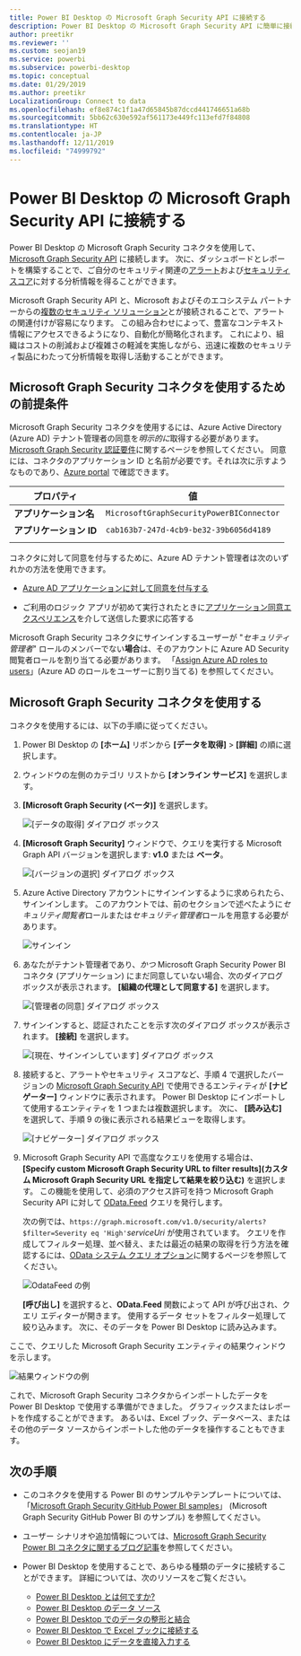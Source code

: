 ```yaml
---
title: Power BI Desktop の Microsoft Graph Security API に接続する
description: Power BI Desktop の Microsoft Graph Security API に簡単に接続する
author: preetikr
ms.reviewer: ''
ms.custom: seojan19
ms.service: powerbi
ms.subservice: powerbi-desktop
ms.topic: conceptual
ms.date: 01/29/2019
ms.author: preetikr
LocalizationGroup: Connect to data
ms.openlocfilehash: ef8e874c1f1a47d65845b87dccd441746651a68b
ms.sourcegitcommit: 5bb62c630e592af561173e449fc113efd7f84808
ms.translationtype: HT
ms.contentlocale: ja-JP
ms.lasthandoff: 12/11/2019
ms.locfileid: "74999792"
---
```

# <a name="connect-to-the-microsoft-graph-security-api-in-power-bi-desktop"></a>Power BI Desktop の Microsoft Graph Security API に接続する

Power BI Desktop の Microsoft Graph Security コネクタを使用して、[Microsoft Graph Security API](https://aka.ms/graphsecuritydocs) に接続します。 次に、ダッシュボードとレポートを構築することで、ご自分のセキュリティ関連の[アラート](https://docs.microsoft.com/graph/api/resources/alert?view=graph-rest-1.0)および[セキュリティ スコア](https://docs.microsoft.com/graph/api/resources/securescores?view=graph-rest-beta)に対する分析情報を得ることができます。

Microsoft Graph Security API と、Microsoft およびそのエコシステム パートナーからの[複数のセキュリティ ソリューション](https://aka.ms/graphsecurityalerts)とが接続されることで、アラートの関連付けが容易になります。 この組み合わせによって、豊富なコンテキスト情報にアクセスできるようになり、自動化が簡略化されます。 これにより、組織はコストの削減および複雑さの軽減を実施しながら、迅速に複数のセキュリティ製品にわたって分析情報を取得し活動することができます。

## <a name="prerequisites-to-use-the-microsoft-graph-security-connector"></a>Microsoft Graph Security コネクタを使用するための前提条件

Microsoft Graph Security コネクタを使用するには、Azure Active Directory (Azure AD) テナント管理者の同意を*明示的に*取得する必要があります。 [Microsoft Graph Security 認証要件](https://aka.ms/graphsecurityauth)に関するページを参照してください。
同意には、コネクタのアプリケーション ID と名前が必要です。それは次に示すようなものであり、[Azure portal](https://portal.azure.com) で確認できます。

| プロパティ | 値 |
|----------|-------|
| **アプリケーション名** | `MicrosoftGraphSecurityPowerBIConnector` |
| **アプリケーション ID** | `cab163b7-247d-4cb9-be32-39b6056d4189` |
|||

コネクタに対して同意を付与するために、Azure AD テナント管理者は次のいずれかの方法を使用できます。

* [Azure AD アプリケーションに対して同意を付与する](https://docs.microsoft.com/azure/active-directory/develop/v2-permissions-and-consent)

* ご利用のロジック アプリが初めて実行されたときに[アプリケーション同意エクスペリエンス](https://docs.microsoft.com/azure/active-directory/develop/application-consent-experience)を介して送信した要求に応答する
   
Microsoft Graph Security コネクタにサインインするユーザーが "*セキュリティ管理者*" ロールのメンバーでない**場合**は、そのアカウントに Azure AD Security 閲覧者ロールを割り当てる必要があります。 「[Assign Azure AD roles to users](https://docs.microsoft.com/graph/security-authorization#assign-azure-ad-roles-to-users)」(Azure AD のロールをユーザーに割り当てる) を参照してください。

## <a name="using-the-microsoft-graph-security-connector"></a>Microsoft Graph Security コネクタを使用する

コネクタを使用するには、以下の手順に従ってください。

1. Power BI Desktop の **[ホーム]** リボンから **[データを取得]**  >  **[詳細]** の順に選択します。
2. ウィンドウの左側のカテゴリ リストから **[オンライン サービス]** を選択します。
3. **[Microsoft Graph Security (ベータ)]** を選択します。

    ![[データの取得] ダイアログ ボックス](media/desktop-connect-graph-security/GetData.PNG)
    
4. **[Microsoft Graph Security]** ウィンドウで、クエリを実行する Microsoft Graph API バージョンを選択します: **v1.0** または **ベータ**。

    ![[バージョンの選択] ダイアログ ボックス](media/desktop-connect-graph-security/selectVersion.PNG)
    
5. Azure Active Directory アカウントにサインインするように求められたら、サインインします。 このアカウントでは、前のセクションで述べたように*セキュリティ閲覧者*ロールまたは*セキュリティ管理者*ロールを用意する必要があります。

    ![サインイン](media/desktop-connect-graph-security/SignIn.PNG) 
    
6. あなたがテナント管理者であり、*かつ* Microsoft Graph Security Power BI コネクタ (アプリケーション) にまだ同意していない場合、次のダイアログ ボックスが表示されます。 **[組織の代理として同意する]** を選択します。

    ![[管理者の同意] ダイアログ ボックス](media/desktop-connect-graph-security/AdminConsent.PNG)
    
7. サインインすると、認証されたことを示す次のダイアログ ボックスが表示されます。 **[接続]** を選択します。

    ![[現在、サインインしています] ダイアログ ボックス](media/desktop-connect-graph-security/SignedIn.PNG)
    
8. 接続すると、アラートやセキュリティ スコアなど、手順 4 で選択したバージョンの [Microsoft Graph Security API](https://aka.ms/graphsecuritydocs) で使用できるエンティティが **[ナビゲーター]** ウィンドウに表示されます。 Power BI Desktop にインポートして使用するエンティティを 1 つまたは複数選択します。 次に、 **[読み込む]** を選択して、手順 9 の後に表示される結果ビューを取得します。

    ![[ナビゲーター] ダイアログ ボックス](media/desktop-connect-graph-security/NavTable.PNG)
    
9. Microsoft Graph Security API で高度なクエリを使用する場合は、 **[Specify custom Microsoft Graph Security URL to filter results]\(カスタム Microsoft Graph Security URL を指定して結果を絞り込む\)** を選択します。 この機能を使用して、必須のアクセス許可を持つ Microsoft Graph Security API に対して [OData.Feed](https://docs.microsoft.com/power-bi/desktop-connect-odata) クエリを発行します。

   次の例では、`https://graph.microsoft.com/v1.0/security/alerts?$filter=Severity eq 'High'`*serviceUri* が使用されています。 クエリを作成してフィルター処理、並べ替え、または最近の結果の取得を行う方法を確認するには、[OData システム クエリ オプション](https://docs.microsoft.com/graph/query-parameters)に関するページを参照してください。

   ![OdataFeed の例](media/desktop-connect-graph-security/ODataFeed.PNG)
    
   **[呼び出し]** を選択すると、**OData.Feed** 関数によって API が呼び出され、クエリ エディターが開きます。 使用するデータ セットをフィルター処理して絞り込みます。 次に、そのデータを Power BI Desktop に読み込みます。

ここで、クエリした Microsoft Graph Security エンティティの結果ウィンドウを示します。

   ![結果ウィンドウの例](media/desktop-connect-graph-security/Result.PNG)
    

これで、Microsoft Graph Security コネクタからインポートしたデータを Power BI Desktop で使用する準備ができました。 グラフィックスまたはレポートを作成することができます。 あるいは、Excel ブック、データベース、またはその他のデータ ソースからインポートした他のデータを操作することもできます。

## <a name="next-steps"></a>次の手順
* このコネクタを使用する Power BI のサンプルやテンプレートについては、「[Microsoft Graph Security GitHub Power BI samples](https://aka.ms/graphsecuritypowerbiconnectorsamples)」 (Microsoft Graph Security GitHub Power BI のサンプル) を参照してください。

* ユーザー シナリオや追加情報については、[Microsoft Graph Security Power BI コネクタに関するブログ記事](https://aka.ms/graphsecuritypowerbiconnectorblogpost)を参照してください。

* Power BI Desktop を使用することで、あらゆる種類のデータに接続することができます。 詳細については、次のリソースをご覧ください。

    * [Power BI Desktop とは何ですか?](desktop-what-is-desktop.md)
    * [Power BI Desktop のデータ ソース](desktop-data-sources.md)
    * [Power BI Desktop でのデータの整形と結合](desktop-shape-and-combine-data.md)
    * [Power BI Desktop で Excel ブックに接続する](desktop-connect-excel.md)
    * [Power BI Desktop にデータを直接入力する](desktop-enter-data-directly-into-desktop.md)
